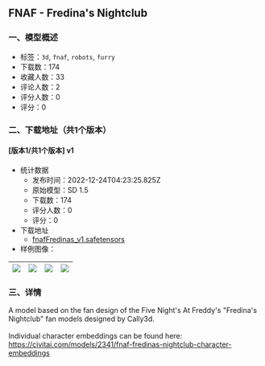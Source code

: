 ## FNAF - Fredina's Nightclub
### 一、模型概述

- 标签：`3d`, `fnaf`, `robots`, `furry`
- 下载数：174
- 收藏人数：33
- 评论人数：2
- 评分人数：0
- 评分：0

### 二、下载地址（共1个版本）

#### [版本1/共1个版本] v1

- 统计数据
  - 发布时间：2022-12-24T04:23:25.825Z
  - 原始模型：SD 1.5
  - 下载数：174
  - 评分人数：0
  - 评分：0
- 下载地址
  - [fnafFredinas_v1.safetensors](https://civitai.com/api/download/models/2538)
- 样例图像：

| <img src="https://image.civitai.com/xG1nkqKTMzGDvpLrqFT7WA/1958758d-0a0e-4a1d-3eda-defc338b2400/width=450/18444.jpeg" /> | <img src="https://image.civitai.com/xG1nkqKTMzGDvpLrqFT7WA/53f8d587-25cd-488d-eb6c-1a26d6be2900/width=450/18460.jpeg" /> | <img src="https://image.civitai.com/xG1nkqKTMzGDvpLrqFT7WA/dc4a13ec-ee5b-40cf-4423-5f696f7efd00/width=450/18459.jpeg" /> | <img src="https://image.civitai.com/xG1nkqKTMzGDvpLrqFT7WA/28c3dc0f-5af7-407c-a6b6-ce7eec189600/width=450/18458.jpeg" /> |
| ---- | ---- | ---- | ---- |


### 三、详情
<p>A model based on the fan design of the Five Night's At Freddy's "Fredina's Nightclub" fan models designed by Cally3d.<br /><br />Individual character embeddings can be found here: <a target="_blank" rel="ugc" href="https://civitai.com/models/2341/fnaf-fredinas-nightclub-character-embeddings">https://civitai.com/models/2341/fnaf-fredinas-nightclub-character-embeddings</a></p>